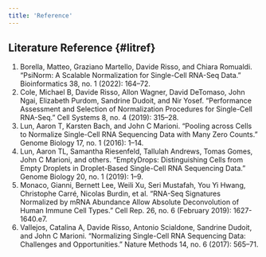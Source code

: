 ```yaml
---
title: 'Reference'
---
```



## Literature Reference {#litref}

1. Borella, Matteo, Graziano Martello, Davide Risso, and Chiara Romualdi. “PsiNorm: A Scalable Normalization for Single-Cell RNA-Seq Data.” Bioinformatics 38, no. 1 (2022): 164–72.
1. Cole, Michael B, Davide Risso, Allon Wagner, David DeTomaso, John Ngai, Elizabeth Purdom, Sandrine Dudoit, and Nir Yosef. “Performance Assessment and Selection of Normalization Procedures for Single-Cell RNA-Seq.” Cell Systems 8, no. 4 (2019): 315–28.
1. Lun, Aaron T, Karsten Bach, and John C Marioni. “Pooling across Cells to Normalize Single-Cell RNA Sequencing Data with Many Zero Counts.” Genome Biology 17, no. 1 (2016): 1–14.
1. Lun, Aaron TL, Samantha Riesenfeld, Tallulah Andrews, Tomas Gomes, John C Marioni, and others. “EmptyDrops: Distinguishing Cells from Empty Droplets in Droplet-Based Single-Cell RNA Sequencing Data.” Genome Biology 20, no. 1 (2019): 1–9.
1. Monaco, Gianni, Bernett Lee, Weili Xu, Seri Mustafah, You Yi Hwang, Christophe Carré, Nicolas Burdin, et al. “RNA-Seq Signatures Normalized by mRNA Abundance Allow Absolute Deconvolution of Human Immune Cell Types.” Cell Rep. 26, no. 6 (February 2019): 1627-1640.e7.
1. Vallejos, Catalina A, Davide Risso, Antonio Scialdone, Sandrine Dudoit, and John C Marioni. “Normalizing Single-Cell RNA Sequencing Data: Challenges and Opportunities.” Nature Methods 14, no. 6 (2017): 565–71.

